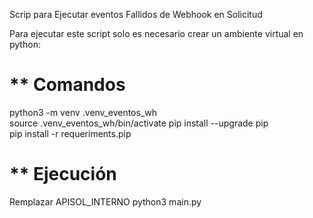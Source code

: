 Scrip para Ejecutar eventos Fallidos de Webhook en Solicitud 

Para ejecutar este script solo es necesario crear un ambiente virtual en python:

** Comandos
==========================================
python3 -m venv .venv_eventos_wh  
source .venv_eventos_wh/bin/activate
pip install --upgrade pip                                                                          
pip install -r  requeriments.pip

** Ejecución
============================================
Remplazar APISOL_INTERNO
python3 main.py

